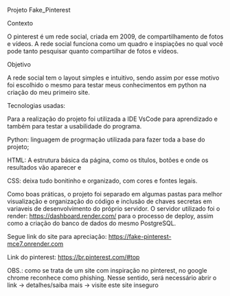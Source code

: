Projeto Fake_Pinterest

Contexto 

O pinterest é um rede social, criada em 2009, de compartilhamento de fotos e vídeos. 
A rede social funciona como um quadro e inspiações no qual você pode tanto pesquisar quanto compartilhar de fotos e vídeos.

Objetivo

A rede social tem o layout simples e intuitivo, sendo assim por esse motivo foi escolhido o mesmo para testar meus conhecimentos em python na criação do meu primeiro site.

Tecnologias usadas: 

Para a realização do projeto foi utilizada a IDE VsCode para aprendizado e também para testar a usabilidade do programa.
 
Python: linguagem de progrmação utilizada para fazer toda a base do projeto; 

HTML: A estrutura básica da página, como os títulos, botões e onde os resultados vão aparecer e 

CSS: deixa tudo bonitinho e organizado, com cores e fontes legais. 

Como boas práticas, o projeto foi separado em algumas pastas para melhor visualização e organização do código e inclusão de chaves secretas em variaveis de desenvolvimento do próprio servidor. 
O servidor utilizado foi o render: https://dashboard.render.com/ para o processo de deploy, assim como a criação do banco de dados do mesmo PostgreSQL.

Segue link do site para apreciação: https://fake-pinterest-mce7.onrender.com

Link do pinterest: https://br.pinterest.com/#top

OBS.: como se trata de um site com inspiração no pinterest, no google chrome reconhece como phishing. 
Nesse sentido, será necessário abrir o link -> detalhes/saiba mais -> visite este site inseguro
